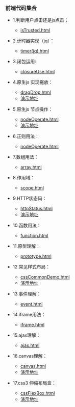 ### 前端代码集合

* 1.判断用户点击还是js点击；
  * [isTrusted.html](https://github.com/wteam-xq/testDemo/blob/master/isTrusted.html)

* 2.计时器实现（jq）：
  * [timer(jq).html](https://github.com/wteam-xq/testDemo/blob/master/timer(jq).html)

* 3.闭包运用:
  * [closureUse.html](https://github.com/wteam-xq/testDemo/blob/master/closureUse.html)

* 4.原生js 实现拖放：
  * [dragDrop.html](https://github.com/wteam-xq/testDemo/blob/master/dragDrop.html)
  * [演示地址](http://wteamxq.com/testDemo/dragDrop.html)

* 5.原生js 节点操作：
  * [nodeOperate.html](https://github.com/wteam-xq/testDemo/blob/master/nodeOperate.html)
  * [演示地址](http://wteamxq.com/testDemo/nodeOperate.html) 

* 6.正则用法：
  * [nodeOperate.html](https://github.com/wteam-xq/testDemo/blob/master/regexp.html)

* 7.数组用法：
  * [array.html](https://github.com/wteam-xq/testDemo/blob/master/array.html)
 
* 8.作用域：
  * [scope.html](https://github.com/wteam-xq/testDemo/blob/master/scope.html)

* 9.HTTP状态码：
  * [httpStatus.html](https://github.com/wteam-xq/testDemo/blob/master/httpStatus.html)
  * [演示地址](http://wteamxq.com/testDemo/httpStatus.html) 

* 10.函数用法：
  * [function.html](https://github.com/wteam-xq/testDemo/blob/master/function.html)

* 11.原型理解：
  * [prototype.html](https://github.com/wteam-xq/testDemo/blob/master/prototype.html)

* 12.常见样式布局：
  * [cssCommonDemo.html](https://github.com/wteam-xq/testDemo/blob/master/cssCommonDemo.html)
  * [演示地址](http://wteamxq.com/testDemo/cssCommonDemo.html)

* 13.事件理解：
  * [event.html](https://github.com/wteam-xq/testDemo/blob/master/event.html)

* 14.iframe用法：
  * [iframe.html](https://github.com/wteam-xq/testDemo/blob/master/iframe.html)

* 15.ajax理解：
  * [ajax.html](https://github.com/wteam-xq/testDemo/blob/master/ajax.html)

* 16.canvas理解：
  * [canvas.html](https://github.com/wteam-xq/testDemo/blob/master/canvas.html)
  * [演示地址](http://wteamxq.com/testDemo/canvas.html)

* 17.css3 伸缩布局盒：
  * [cssFlexBox.html](https://github.com/wteam-xq/testDemo/blob/master/cssFlexBox.html)
  * [演示地址](http://wteamxq.com/testDemo/cssFlexBox.html)